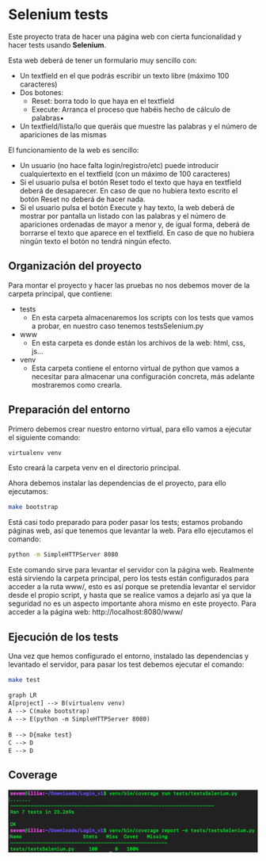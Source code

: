 # Selenium tests

Este proyecto trata de hacer una página web con cierta funcionalidad y hacer tests usando **Selenium**.

Esta web deberá de tener un formulario muy sencillo con:
-   Un textfield en el que podrás escribir un texto libre (máximo 100 caracteres)
-   Dos botones:
    -   Reset: borra todo lo que haya en el textfield
    -   Execute: Arranca el proceso que habéis hecho de cálculo de palabras▪
-   Un textfield/lista/lo que queráis que muestre las palabras y el número de apariciones de las mismas

El funcionamiento de la web es sencillo:

-   Un usuario (no hace falta login/registro/etc) puede introducir cualquiertexto en el textfield (con un máximo de 100 caracteres)
-   Si el usuario pulsa el botón Reset todo el texto que haya en textfield deberá de desaparecer. En caso de que no hubiera texto escrito el botón Reset no deberá de hacer nada.
-   Si el usuario pulsa el botón Execute y hay texto, la web deberá de mostrar por pantalla un listado con las palabras y el número de apariciones ordenadas de mayor a menor y, de igual forma, deberá de borrarse el texto que aparece en el textfield. En caso de que no hubiera ningún texto el botón no tendrá ningún efecto.

## Organización del proyecto

Para montar el proyecto y hacer las pruebas no nos debemos mover de la carpeta principal, que contiene:
 - tests
    -   En esta carpeta almacenaremos los scripts con los tests que vamos a probar, en nuestro caso tenemos testsSelenium.py
 - www
	 -  En esta carpeta es donde están los archivos de la web: html, css, js...
 - venv
	 - Esta carpeta contiene el entorno virtual de python que vamos a necesitar para almacenar una configuración concreta, más adelante mostraremos como crearla.
  
## Preparación del entorno

Primero debemos crear nuestro entorno virtual, para ello vamos a ejecutar el siguiente comando:
```bash
virtualenv venv
```
Esto creará la carpeta venv en el directorio principal.

Ahora debemos instalar las dependencias de el proyecto, para ello ejecutamos:
```bash
make bootstrap
```
Está casi todo preparado para poder pasar los tests; estamos probando páginas web, así que tenemos que levantar la web.
Para ello ejecutamos el comando:
```bash
python -m SimpleHTTPServer 8080
```
Este comando sirve para levantar el servidor con la página web.
Realmente está sirviendo la carpeta principal, pero los tests están configurados para acceder a la ruta www/, esto es así porque se pretendía levantar el servidor desde el propio script, y hasta que se realice vamos a dejarlo así ya que la seguridad no es un aspecto importante ahora mismo en este proyecto.
Para acceder a la página web:
http://localhost:8080/www/

## Ejecución de los tests

Una vez que hemos configurado el entorno, instalado las dependencias y levantado el servidor, para pasar los test debemos ejecutar el comando:
```bash
make test
```
```mermaid
graph LR
A[project] --> B(virtualenv venv)
A --> C(make bootstrap)
A --> E(python -m SimpleHTTPServer 8080)

B --> D{make test}
C --> D
E --> D
```

## Coverage

![coverage](tests/coverage.png)